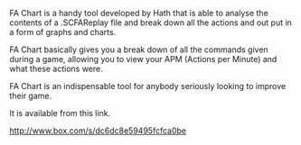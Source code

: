 FA Chart is a handy tool developed by Hath that is able to analyse the
contents of a .SCFAReplay file and break down all the actions and out
put in a form of graphs and charts.

FA Chart basically gives you a break down of all the commands given
during a game, allowing you to view your APM (Actions per Minute) and
what these actions were.

FA Chart is an indispensable tool for anybody seriously looking to
improve their game.

It is available from this link.

<http://www.box.com/s/dc6dc8e59495fcfca0be>
